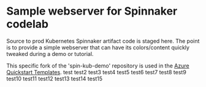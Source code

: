 # Sample webserver for Spinnaker codelab

Source to prod Kubernetes Spinnaker artifact code is staged here. The point is to provide a simple webserver that can have its colors/content quickly tweaked during a demo or tutorial.

This specific fork of the 'spin-kub-demo' repository is used in the [Azure Quickstart Templates](https://aka.ms/azspinnaker).
test
test2
test3
test4
test5
test6
test7
test8
test9
test10
test11
test12
test13
test14
test15
